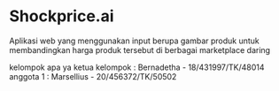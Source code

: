 # Shockprice.ai
Aplikasi web yang menggunakan input berupa gambar produk untuk membandingkan harga produk tersebut di berbagai marketplace daring

kelompok apa ya
ketua kelompok : Bernadetha - 18/431997/TK/48014
anggota 1 : Marsellius - 20/456372/TK/50502